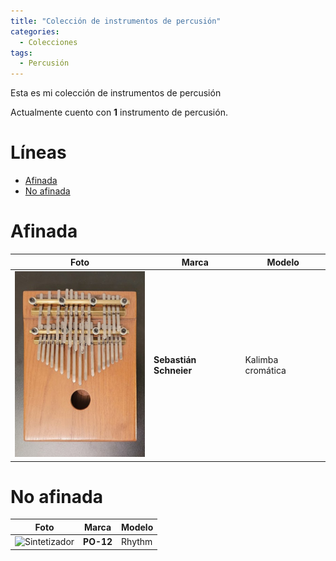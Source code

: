 ```yaml
---
title: "Colección de instrumentos de percusión"
categories:
  - Colecciones
tags:
  - Percusión
---
```


Esta es mi colección de instrumentos de percusión

Actualmente cuento con **1** instrumento de percusión.

# Líneas

- [Afinada](#afinada)
- [No afinada](#no-afinada)

# Afinada

| Foto                                                            | Marca                  | Modelo            |
| --------------------------------------------------------------- | ---------------------- | ----------------- |
| ![Sintetizador](/assets/images/coleccion-percusion/kalimba.jpg) | **Sebastián Schneier** | Kalimba cromática |

# No afinada

| Foto                                                                       | Marca     | Modelo |
| -------------------------------------------------------------------------- | --------- | ------ |
| ![Sintetizador](/assets/images/coleccion-percusion/pocket-operator-12.jpg) | **PO-12** | Rhythm |
